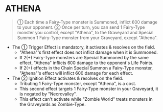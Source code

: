 
# ATHENA  
> ① Each time a Fairy-Type monster is Summoned, inflict 600 damage to your opponent. ② Once per turn, you can send 1 Fairy-Type monster you control, except "Athena", to the Graveyard and Special Summon 1 Fairy-Type monster from your Graveyard, except "Athena".

*   The ① Trigger Effect is mandatory, it activates & resolves on the field.
    *   "Athena"'s first effect does not inflict damage when it is Summoned.
    *   If 2(+) Fairy-Type monsters are Special Summoned by the same effect, "Athena" inflicts 600 damage to the opponent's Life Points.
    *   If 2(+) effects in the Chain Special Summon a Fairy-Type monster, "Athena"'s effect will inflict 600 damage for each effect.
*   The ② Ignition Effect activates & resolves on the field.
    *   Tributing 1 Fairy-Type monster, except "Athena", is a cost.
    *   This second effect targets 1 Fairy-Type monster in your Graveyard, it is negated by "Necrovalley".
    *   This effect can't activate while "Zombie World" treats monsters in the Graveyards as Zombie-Type.

  